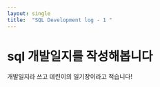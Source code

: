 ```yaml
---
layout: single
title:  "SQL Development log - 1 "
---
```


# sql 개발일지를 작성해봅니다

개발일지라 쓰고 데린이의 일기장이라고 적습니다!
